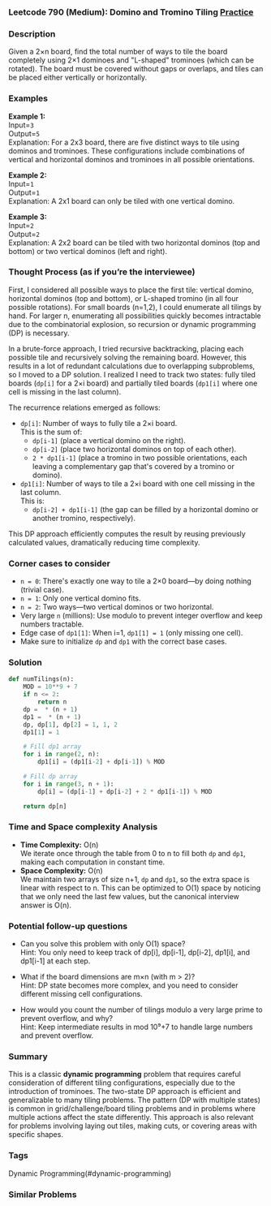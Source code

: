 ### Leetcode 790 (Medium): Domino and Tromino Tiling [Practice](https://leetcode.com/problems/domino-and-tromino-tiling)

### Description  
Given a 2×n board, find the total number of ways to tile the board completely using 2×1 dominoes and "L-shaped" trominoes (which can be rotated). The board must be covered without gaps or overlaps, and tiles can be placed either vertically or horizontally.

### Examples

**Example 1:**  
Input=`3`  
Output=`5`  
Explanation: For a 2x3 board, there are five distinct ways to tile using dominos and trominoes. These configurations include combinations of vertical and horizontal dominos and trominoes in all possible orientations.

**Example 2:**  
Input=`1`  
Output=`1`  
Explanation: A 2x1 board can only be tiled with one vertical domino.

**Example 3:**  
Input=`2`  
Output=`2`  
Explanation: A 2x2 board can be tiled with two horizontal dominos (top and bottom) or two vertical dominos (left and right).

### Thought Process (as if you’re the interviewee)  
First, I considered all possible ways to place the first tile: vertical domino, horizontal dominos (top and bottom), or L-shaped tromino (in all four possible rotations). For small boards (n=1,2), I could enumerate all tilings by hand. For larger n, enumerating all possibilities quickly becomes intractable due to the combinatorial explosion, so recursion or dynamic programming (DP) is necessary.

In a brute-force approach, I tried recursive backtracking, placing each possible tile and recursively solving the remaining board. However, this results in a lot of redundant calculations due to overlapping subproblems, so I moved to a DP solution. I realized I need to track two states: fully tiled boards (`dp[i]` for a 2×i board) and partially tiled boards (`dp1[i]` where one cell is missing in the last column).

The recurrence relations emerged as follows:
- `dp[i]`: Number of ways to fully tile a 2×i board.  
  This is the sum of:
  - `dp[i-1]` (place a vertical domino on the right).
  - `dp[i-2]` (place two horizontal dominos on top of each other).
  - `2 * dp1[i-1]` (place a tromino in two possible orientations, each leaving a complementary gap that's covered by a tromino or domino).
- `dp1[i]`: Number of ways to tile a 2×i board with one cell missing in the last column.  
  This is:
  - `dp[i-2] + dp1[i-1]` (the gap can be filled by a horizontal domino or another tromino, respectively).

This DP approach efficiently computes the result by reusing previously calculated values, dramatically reducing time complexity.

### Corner cases to consider  
- `n = 0`: There's exactly one way to tile a 2×0 board—by doing nothing (trivial case).
- `n = 1`: Only one vertical domino fits.
- `n = 2`: Two ways—two vertical dominos or two horizontal.
- Very large `n` (millions): Use modulo to prevent integer overflow and keep numbers tractable.
- Edge case of `dp1[1]`: When i=1, `dp1[1] = 1` (only missing one cell).
- Make sure to initialize `dp` and `dp1` with the correct base cases.

### Solution

```python
def numTilings(n):
    MOD = 10**9 + 7
    if n <= 2:
        return n
    dp =  * (n + 1)
    dp1 =  * (n + 1)
    dp, dp[1], dp[2] = 1, 1, 2
    dp1[1] = 1

    # Fill dp1 array
    for i in range(2, n):
        dp1[i] = (dp1[i-2] + dp[i-1]) % MOD

    # Fill dp array
    for i in range(3, n + 1):
        dp[i] = (dp[i-1] + dp[i-2] + 2 * dp1[i-1]) % MOD

    return dp[n]
```

### Time and Space complexity Analysis

- **Time Complexity:** O(n)  
  We iterate once through the table from 0 to n to fill both `dp` and `dp1`, making each computation in constant time.
- **Space Complexity:** O(n)  
  We maintain two arrays of size n+1, `dp` and `dp1`, so the extra space is linear with respect to n. This can be optimized to O(1) space by noticing that we only need the last few values, but the canonical interview answer is O(n).

### Potential follow-up questions

- Can you solve this problem with only O(1) space?  
  Hint: You only need to keep track of dp[i], dp[i-1], dp[i-2], dp1[i], and dp1[i-1] at each step.

- What if the board dimensions are m×n (with m > 2)?  
  Hint: DP state becomes more complex, and you need to consider different missing cell configurations.

- How would you count the number of tilings modulo a very large prime to prevent overflow, and why?  
  Hint: Keep intermediate results in mod 10⁹+7 to handle large numbers and prevent overflow.

### Summary

This is a classic **dynamic programming** problem that requires careful consideration of different tiling configurations, especially due to the introduction of trominoes. The two-state DP approach is efficient and generalizable to many tiling problems. The pattern (DP with multiple states) is common in grid/challenge/board tiling problems and in problems where multiple actions affect the state differently. This approach is also relevant for problems involving laying out tiles, making cuts, or covering areas with specific shapes.

### Tags
Dynamic Programming(#dynamic-programming)

### Similar Problems
